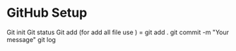 # GitHub Setup

Git init
Git status
Git add (for add all file use ) = git add .
git commit -m "Your message"
git log